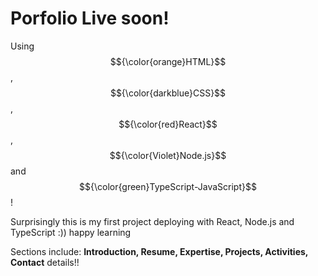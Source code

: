 # Porfolio Live soon!

Using $${\color{orange}HTML}$$ , $${\color{darkblue}CSS}$$, $${\color{red}React}$$, $${\color{Violet}Node.js}$$ and $${\color{green}TypeScript-JavaScript}$$!

Surprisingly this is my first project deploying with React, Node.js and TypeScript :)) happy learning

Sections include: **Introduction, Resume, Expertise, Projects, Activities, Contact** details!!


